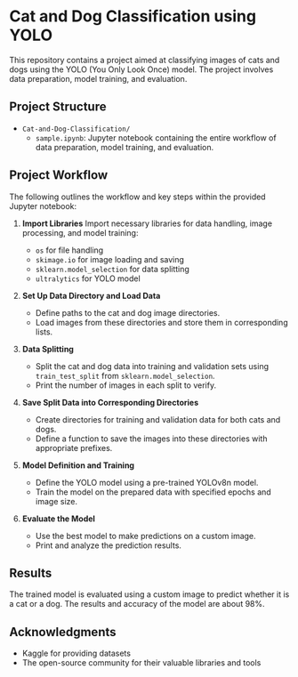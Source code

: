 # Cat and Dog Classification using YOLO

This repository contains a project aimed at classifying images of cats and dogs using the YOLO (You Only Look Once) model. The project involves data preparation, model training, and evaluation.

## Project Structure
- `Cat-and-Dog-Classification/`
    - `sample.ipynb`: Jupyter notebook containing the entire workflow of data preparation, model training, and evaluation.

## Project Workflow

The following outlines the workflow and key steps within the provided Jupyter notebook:

1. **Import Libraries**
   Import necessary libraries for data handling, image processing, and model training:
    - `os` for file handling
    - `skimage.io` for image loading and saving
    - `sklearn.model_selection` for data splitting
    - `ultralytics` for YOLO model

2. **Set Up Data Directory and Load Data**
    - Define paths to the cat and dog image directories.
    - Load images from these directories and store them in corresponding lists.

3. **Data Splitting**
    - Split the cat and dog data into training and validation sets using `train_test_split` from `sklearn.model_selection`.
    - Print the number of images in each split to verify.

4. **Save Split Data into Corresponding Directories**
    - Create directories for training and validation data for both cats and dogs.
    - Define a function to save the images into these directories with appropriate prefixes.

5. **Model Definition and Training**
    - Define the YOLO model using a pre-trained YOLOv8n model.
    - Train the model on the prepared data with specified epochs and image size.

6. **Evaluate the Model**
    - Use the best model to make predictions on a custom image.
    - Print and analyze the prediction results.

## Results
The trained model is evaluated using a custom image to predict whether it is a cat or a dog. The results and accuracy of the model are about 98%.

## Acknowledgments

- Kaggle for providing datasets
- The open-source community for their valuable libraries and tools